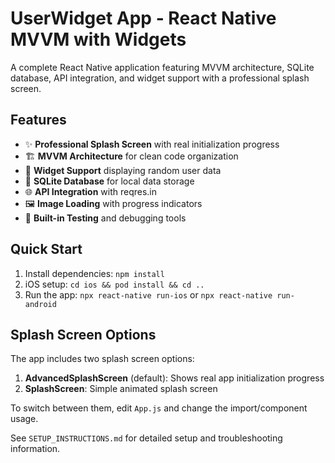 # UserWidget App - React Native MVVM with Widgets

A complete React Native application featuring MVVM architecture, SQLite database, API integration, and widget support with a professional splash screen.

## Features

- ✨ **Professional Splash Screen** with real initialization progress
- 🏗️ **MVVM Architecture** for clean code organization
- 📱 **Widget Support** displaying random user data
- 🔄 **SQLite Database** for local data storage
- 🌐 **API Integration** with reqres.in
- 🖼️ **Image Loading** with progress indicators
- 🧪 **Built-in Testing** and debugging tools

## Quick Start

1. Install dependencies: `npm install`
2. iOS setup: `cd ios && pod install && cd ..`
3. Run the app: `npx react-native run-ios` or `npx react-native run-android`

## Splash Screen Options

The app includes two splash screen options:

1. **AdvancedSplashScreen** (default): Shows real app initialization progress
2. **SplashScreen**: Simple animated splash screen

To switch between them, edit `App.js` and change the import/component usage.

See `SETUP_INSTRUCTIONS.md` for detailed setup and troubleshooting information.